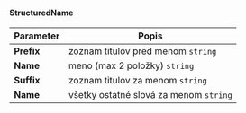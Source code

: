 #### StructuredName
| Parameter | Popis |
| ----------- | ----------- |
| **Prefix** | zoznam titulov pred menom `string` |
| **Name** | meno (max 2 položky) `string`|
| **Suffix** | zoznam titulov za menom `string` |
| **Name** | všetky ostatné slová za menom `string` |